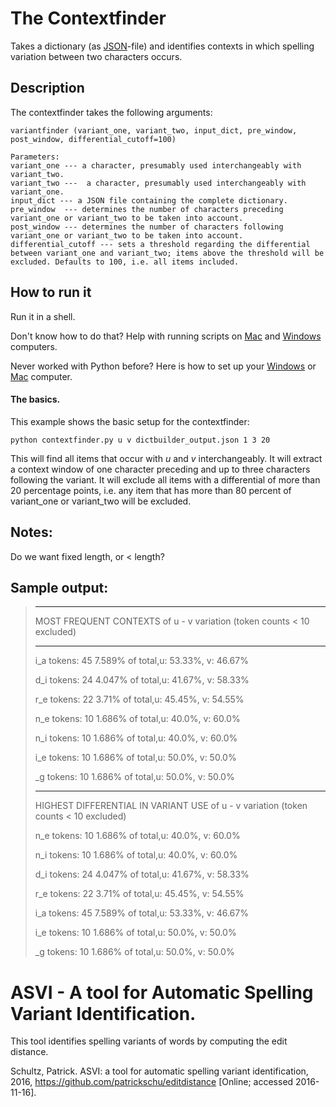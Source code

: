 # The Contextfinder
Takes a dictionary (as [JSON](http://www.json.org/)-file) and identifies contexts in which spelling variation between two characters occurs. 


## Description
The contextfinder takes the following arguments:

    variantfinder (variant_one, variant_two, input_dict, pre_window, post_window, differential_cutoff=100)
    
    Parameters:
    variant_one --- a character, presumably used interchangeably with variant_two. 
    variant_two ---  a character, presumably used interchangeably with variant_one. 
    input_dict --- a JSON file containing the complete dictionary. 
    pre_window  --- determines the number of characters preceding variant_one or variant_two to be taken into account. 
    post_window --- determines the number of characters following variant_one or variant_two to be taken into account. 
    differential_cutoff --- sets a threshold regarding the differential between variant_one and variant_two; items above the threshold will be excluded. Defaults to 100, i.e. all items included. 


## How to run it
Run it in a shell. 

Don't know how to do that? Help with running scripts on [Mac](https://github.com/tgdp/tools/blob/master/run_mac.MD) and [Windows](https://github.com/tgdp/tools/blob/master/run_windows.MD) computers. 

Never worked with Python before? Here is how to set up your [Windows](https://github.com/tgdp/tools/blob/master/setup_windows.MD) or [Mac](https://github.com/tgdp/tools/blob/master/setup_mac.MD) computer. 

#### The basics. 

This example shows the basic setup for the contextfinder: 

    python contextfinder.py u v dictbuilder_output.json 1 3 20 
    
This will find all items that occur with *u* and *v* interchangeably. It will extract a context window of one character preceding and up to three characters following the variant. 
It will exclude all items with a differential of more than 20 percentage points, i.e. any item that has more than 80 percent of variant_one or variant_two will be excluded. 


## Notes:
Do we want fixed length, or < length?

## Sample output:


>****
>
>MOST FREQUENT CONTEXTS of u - v variation (token counts < 10 excluded) 
>
>****
>
>
>i_a	tokens: 45	7.589% of total,u: 53.33%, v: 46.67%
>
>d_i	tokens: 24	4.047% of total,u: 41.67%, v: 58.33%
>
>r_e	tokens: 22	3.71% of total,u: 45.45%, v: 54.55%
>
>n_e	tokens: 10	1.686% of total,u: 40.0%, v: 60.0%
>
>n_i	tokens: 10	1.686% of total,u: 40.0%, v: 60.0%
>
>i_e	tokens: 10	1.686% of total,u: 50.0%, v: 50.0%
>
>_g	tokens: 10	1.686% of total,u: 50.0%, v: 50.0%
>
>****
>
>HIGHEST DIFFERENTIAL IN VARIANT USE of u - v variation (token counts < 10 excluded)
>
>n_e	tokens: 10	1.686% of total,u: 40.0%, v: 60.0%
>
>n_i	tokens: 10	1.686% of total,u: 40.0%, v: 60.0%
>
>d_i	tokens: 24	4.047% of total,u: 41.67%, v: 58.33%
>
>r_e	tokens: 22	3.71% of total,u: 45.45%, v: 54.55%
>
>i_a	tokens: 45	7.589% of total,u: 53.33%, v: 46.67%
>
>i_e	tokens: 10	1.686% of total,u: 50.0%, v: 50.0%
>
>_g	tokens: 10	1.686% of total,u: 50.0%, v: 50.0%





# ASVI - A tool for Automatic Spelling Variant Identification. 
This tool identifies spelling variants of words by computing the edit distance. 


Schultz, Patrick. ASVI: a tool for automatic spelling variant identification, 2016, https://github.com/patrickschu/editdistance [Online; accessed 2016-11-16].
